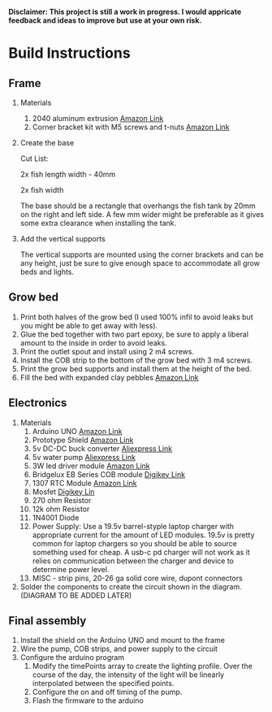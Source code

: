 **Disclaimer: This project is still a work in progress. I would appricate feedback and ideas to improve but use at your own risk.**

# Build Instructions

## Frame
1. Materials
    1. 2040 aluminum extrusion [Amazon Link](https://www.amazon.com/GUWANJI-Aluminum-1000mm-European-Engraving/dp/B08BCG1FT9?dib=eyJ2IjoiMSJ9.qR8lPGRnkrO7s-z6C8tORLABJlGdUiFrbMxK_KuJuYhsETwuKlVHRPfdBZPNwuYK0l0vZH9icafr54bXMGKJ8rU9n0wkkgwA1Bu8GSxS9ZIcI1Tin0ORPkKQtve_GUX4pO4Jpd0TmdAcmhal09rY4dr5eI7TFgB153MBol1NSPllE0PcqvC4LATKC-jGbK_sFTUfqfTmHTd4ObMbwVPqnlb3XHm31n_SD0qXQpaBeVU.s4c-pu2ByQH2ljzpSSYENu-CTE9YRfsGq414SC2k8F4&dib_tag=se&keywords=2040%2Baluminum%2Bextrusion&qid=1745791186&sr=8-11&th=1)
    2. Corner bracket kit with M5 screws and t-nuts [Amazon Link](https://www.amazon.com/Silver-Corner-Bracket-Aluminum-Extrusion/dp/B0F1B1N5N1?crid=16VYTZMIZ79ZI&dib=eyJ2IjoiMSJ9.0zoT07YU213v3HGuqBDCvWoENb3Uh3TM4_Z0AmtEmBkujJSaCP1bubNmp62RNZi3WOZJrwVVkT2Ig3REQlKgO3puQwHkHkfmYKeduqdO83_OHl2dLRjx_v2snqqXhRhLCX5xB2r5N3YKClDrR9T9a1Ad4FfDgzYXGOFy61MZp0hFRSAyA1jlryCXtPbIiQHNlHNBm4Mq0GswQ3-fhgdHD4W81maJGjPVJ8tU2jdPigWkOqNhA2py24h6vJgst_74UvFjwiyEzFe4eXZDtprX-Sh0X5xvV-bF1X6UqelqfQg.RydpX1lZSGHCtE89JUsukGHk8ne8Km199eXF_IKcF5g&dib_tag=se&keywords=2020+corner+bracket+silver&qid=1745791752&s=industrial&sprefix=2020+corner+bracket+silv%2Cindustrial%2C298&sr=1-10)
2. Create the base

    Cut List:

    2x fish length width - 40mm

    2x fish width
    
    The base should be a rectangle that overhangs the fish tank by 20mm on the right and left side. A few mm wider might be preferable as it gives some extra clearance when installing the tank. 

    
3. Add the vertical supports

    The vertical supports are mounted using the corner brackets and can be any height, just be sure to give enough  space to accommodate all grow beds and lights.

## Grow bed
1. Print both halves of the grow bed (I used 100% infil to avoid leaks but you might be able to get away with less).
2. Glue the bed together with two part epoxy, be sure to apply a liberal amount to the inside in order to avoid leaks.
3. Print the outlet spout and install using 2 m4 screws.
3. Install the COB strip to the bottom of the grow bed with 3 m4 screws.
4. Print the grow bed supports and install them at the height of the bed.
5. Fill the bed with expanded clay pebbles [Amazon Link](https://www.amazon.com/dp/B0CR1S1KM7?ref=ppx_pop_mob_ap_share)

## Electronics
1. Materials
    1. Arduino UNO [Amazon Link](https://www.amazon.com/Arduino-A000066-ARDUINO-UNO-R3/dp/B008GRTSV6?crid=4EW1HCIBJA1I&dib=eyJ2IjoiMSJ9.GATKPetBfUe5w5-6k_zSKE8QzLINAYGbhDZ9uBCi-pMmN35FFNKzGhNOVEB8ttuO6Ich13OzQR1dmPCba4vCinVGfL9iHzX2HSoWw-jwEVXMylEiIX9Sko0o-EKZWlTZkNd4lhsBb6L6NwrTj36Fg-j4VpWD1KIStqVr_AEvMmgLYjr3Jhs_Q6EOyHmDBvw2pxtRO-Qcm54QbFRhY7kokQiblSgFPwLTATzxAxoT-WI.zfeNF7TAlWz6BUc1HGkR8sU9L781wAtbj4iQoo0ocfs&dib_tag=se&keywords=arduino+uno&qid=1745792436&sprefix=arduino+uno%2Caps%2C285&sr=8-1)
    2. Prototype Shield [Amazon Link](https://www.amazon.com/dp/B0BNLFXXGV?ref=ppx_pop_mob_ap_share&th=1)
    3. 5v DC-DC buck converter [Aliexpress Link](https://www.aliexpress.us/item/3256806299955878.html?spm=a2g0o.order_list.order_list_main.22.379418025KtPlN&gatewayAdapt=glo2usa)
    4. 5v water pump [Aliexpress Link](https://www.aliexpress.us/item/3256805952358877.html?spm=a2g0o.order_list.order_list_main.17.379418025KtPlN&gatewayAdapt=glo2usa)
    5. 3W led driver module [Amazon Link](https://www.amazon.com/Driver-Constant-Current-Control-Dimming/dp/B0CGVYYLKZ/ref=sr_1_4?crid=3G5SYCTNR8UDB&dib=eyJ2IjoiMSJ9.wtEpYM1yRroDSWxWw5KBAdFXqoRvQvgpNcZt_QX1c16dmgZPloWZ6nbMmLi9tAN4RE9eQBGMHlHb8Ju5BoR15L3AYt7ExyzZlCSQwt2lRYMVXTwbYqrgk6cAWlFZWaRQMmVNGMFYJIN01s3SrCVXIUklyqkpVP6Z2MQMwTNq5AoKljdWlLlWfq8ySNgW9fUWZ_xEFsEi0crk-OOY4bPg9OKJ5HWBgXTRKMvIYYE3f3ruKqYUfttN0P09Nrv-fppROAAp5QMJXHRuLfOmzFHmQnW7ftMeENsHkTsEGY5F9Bs.km8W4f6V5jBGLfQLTl5Zxjtze2jf92vS0yjaxtsSVAw&dib_tag=se&keywords=3W+5-35V+LED+Driver+700mA+PWM+Dimming+DC+to+DC+Step-Down+Constant+Current&qid=1745792808&s=industrial&sprefix=%2Cindustrial%2C565&sr=1-4)
    6. Bridgelux EB Series COB module [Digikey Link](https://www.digikey.com/en/products/detail/bridgelux/BXEB-L0280Z-35E1000-C-B3/7907665)
    7. 1307 RTC Module [Amazon Link](https://www.amazon.com/Ximimark-DS1307-AT24C32-Module-Arduino/dp/B07TVMVDDP?&linkCode=sl1&tag=zlufy-20&linkId=ada792ca489cc91801611fdefc5786f5&language=en_US&ref_=as_li_ss_tl)
    7. Mosfet [Digikey Lin](https://www.digikey.com/en/products/detail/nexperia-usa-inc/PSMN1R2-30YLC-115/2674281)
    8. 270 ohm Resistor
    9. 12k ohm Resistor
    10. 1N4001 Diode
    8. Power Supply: Use a 19.5v barrel-styple laptop charger with appropriate current for the amount of LED modules. 19.5v is pretty common for laptop chargers so you should be able to source something used for cheap. A usb-c pd charger will not work as it relies on communication between the charger and device to determine power level. 
    9. MISC - strip pins, 20-26 ga solid core wire, dupont connectors
2. Solder the components to create the circuit shown in the diagram. (DIAGRAM TO BE ADDED LATER)

## Final assembly

1. Install the shield on the Arduino UNO and mount to the frame
2. Wire the pump, COB strips, and power supply to the circuit
3. Configure the arduino program
    1. Modify the timePoints array to create the lighting profile. Over the course of the day, the intensity of the light will be linearly interpolated between the specified points. 
    2. Configure the on and off timing of the pump.
    3. Flash the firmware to the arduino






